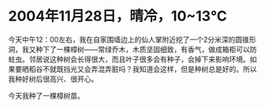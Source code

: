 # 2004年11月28日，晴冷，10~13℃
今天中午12：00左右，我在自家围墙边上的仙人掌附近挖了一个2分米深的圆锥形洞，我又种下了一棵樟树——常绿乔木，木质坚固细致，有香气，做成箱柜可以防蛀虫。邻居说这种树会长得很大，而且叶子很多会有种子，会掉下来影响环境。如果要晒稻谷不就既挡光又会弄混弄脏吗？我知道会这样，但是种树总是好的。所以我种好树后很高兴、很开心。

今天我种了一棵樟树苗。

